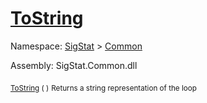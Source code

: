 # [ToString](./Loop-100663342.md)

Namespace: [SigStat]() > [Common](./../README.md)

Assembly: SigStat.Common.dll

<sub>[ToString](./Loop-100663342.md) (  )</sub>              <sub>Returns a string representation of the loop</sub>
